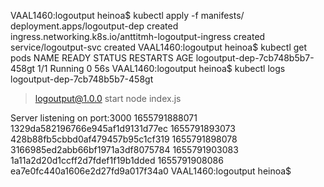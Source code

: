 VAAL1460:logoutput heinoa$ kubectl apply -f manifests/
deployment.apps/logoutput-dep created
ingress.networking.k8s.io/anttitmh-logoutput-ingress created
service/logoutput-svc created
VAAL1460:logoutput heinoa$ kubectl get pods
NAME                             READY   STATUS    RESTARTS   AGE
logoutput-dep-7cb748b5b7-458gt   1/1     Running   0          56s
VAAL1460:logoutput heinoa$ kubectl logs logoutput-dep-7cb748b5b7-458gt

> logoutput@1.0.0 start
> node index.js

Server listening on port:3000
1655791888071 1329da582196766e945af1d9131d77ec
1655791893073 428b88fb5cbbd0af479457b95c1cf319
1655791898078 3166985ed2abb66bf1971a3df8075784
1655791903083 1a11a2d20d1ccff2d7fdef1f19b1dded
1655791908086 ea7e0fc440a1606e2d27fd9a017f34a0
VAAL1460:logoutput heinoa$ 